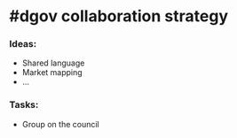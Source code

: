 # \#dgov collaboration strategy

### Ideas:

* Shared language
* Market mapping
* ...

### Tasks:

* Group on the council

